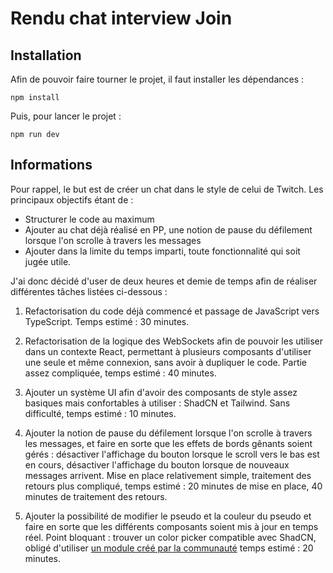 # Rendu chat interview Join

## Installation

Afin de pouvoir faire tourner le projet, il faut installer les dépendances :

```
npm install
```

Puis, pour lancer le projet :

```
npm run dev
```

## Informations

Pour rappel, le but est de créer un chat dans le style de celui de Twitch.
Les principaux objectifs étant de :

- Structurer le code au maximum
- Ajouter au chat déjà réalisé en PP, une notion de pause du défilement lorsque l'on scrolle à travers les messages
- Ajouter dans la limite du temps imparti, toute fonctionnalité qui soit jugée utile.

J'ai donc décidé d'user de deux heures et demie de temps afin de réaliser différentes tâches listées ci-dessous :

1. Refactorisation du code déjà commencé et passage de JavaScript vers TypeScript. Temps estimé : 30 minutes.

2. Refactorisation de la logique des WebSockets afin de pouvoir les utiliser dans un contexte React, permettant à plusieurs composants d'utiliser une seule et même connexion, sans avoir à dupliquer le code. Partie assez compliquée, temps estimé : 40 minutes.

3. Ajouter un système UI afin d'avoir des composants de style assez basiques mais confortables à utiliser : ShadCN et Tailwind. Sans difficulté, temps estimé : 10 minutes.

4. Ajouter la notion de pause du défilement lorsque l'on scrolle à travers les messages, et faire en sorte que les effets de bords gênants soient gérés : désactiver l'affichage du bouton lorsque le scroll vers le bas est en cours, désactiver l'affichage du bouton lorsque de nouveaux messages arrivent. Mise en place relativement simple, traitement des retours plus compliqué, temps estimé : 20 minutes de mise en place, 40 minutes de traitement des retours.

5. Ajouter la possibilité de modifier le pseudo et la couleur du pseudo et faire en sorte que les différents composants soient mis à jour en temps réel. Point bloquant : trouver un color picker compatible avec ShadCN, obligé d'utiliser [un module créé par la communauté](https://shadcn-color-picker.vercel.app/) temps estimé : 20 minutes.

